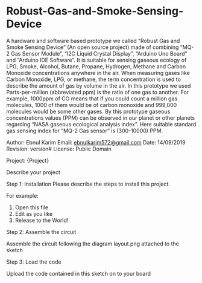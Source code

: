 # Robust-Gas-and-Smoke-Sensing-Device
A hardware and software based prototype we called “Robust Gas and Smoke Sensing Device” (An open source project) made of combining “MQ-2 Gas Sensor Module”, “I2C Liquid Crystal Display”, “Arduino Uno Board” and “Arduino IDE Software”. It is suitable for sensing gaseous ecology of LPG, Smoke, Alcohol, Butane, Propane, Hydrogen, Methane and Carbon Monoxide concentrations anywhere in the air. When measuring gases like Carbon Monoxide, LPG, or methane, the term concentration is used to describe the amount of gas by volume in the air. In this prototype we used Parts-per-million (abbreviated ppm) is the ratio of one gas to another. For example, 1000ppm of CO means that if you could count a million gas molecules, 1000 of them would be of carbon monoxide and 999,000 molecules would be some other gases. By this prototype gaseous concentrations values (PPM) can be observed in our planet or other planets regarding “NASA gaseous ecological analysis index”. Here suitable standard gas sensing index for “MQ-2 Gas sensor” is (300-10000) PPM.

Author: Ebnul Karim
Email: ebnulkarim572@gmail.com
Date: 14/09/2019
Revision: version#
License: Public Domain

Project: {Project}

Describe your project

Step 1: Installation
Please describe the steps to install this project.

For example:

1. Open this file
2. Edit as you like
3. Release to the World!

Step 2: Assemble the circuit

Assemble the circuit following the diagram layout.png attached to the sketch

Step 3: Load the code

Upload the code contained in this sketch on to your board
